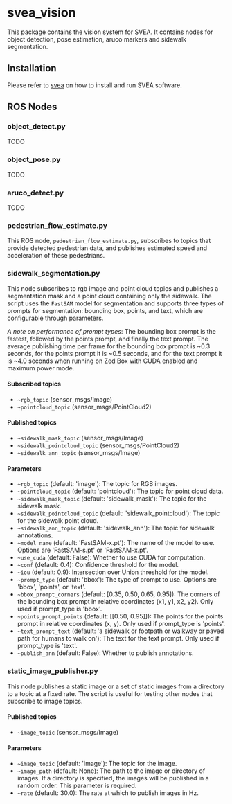 # svea_vision
This package contains the vision system for SVEA. It contains nodes for object detection, pose estimation, aruco markers and sidewalk segmentation. 

## Installation

Please refer to [svea](https://github.com/KTH-SML/svea) on how to install and run SVEA software.

## ROS Nodes

### object_detect.py
TODO

### object_pose.py
TODO

### aruco_detect.py
TODO

### pedestrian_flow_estimate.py
This ROS node, `pedestrian_flow_estimate.py`, subscribes to topics that provide detected pedestrian data, and publishes estimated speed and acceleration of these pedestrians.

### sidewalk_segmentation.py
This node subscribes to rgb image and point cloud topics and publishes a segmentation mask and a point cloud containing only the sidewalk. The script uses the `FastSAM` model for segmentation and supports three types of prompts for segmentation: bounding box, points, and text, which are configurable through parameters.

_A note on performance of prompt types_: The bounding box prompt is the fastest, followed by the points prompt, and finally the text prompt. The average publishing time per frame for the bounding box prompt is ~0.3 seconds, for the points prompt it is ~0.5 seconds, and for the text prompt it is ~4.0 seconds when running on Zed Box with CUDA enabled and maximum power mode.

#### Subscribed topics
- `~rgb_topic` (sensor_msgs/Image)
- `~pointcloud_topic` (sensor_msgs/PointCloud2)

#### Published topics
- `~sidewalk_mask_topic` (sensor_msgs/Image)
- `~sidewalk_pointcloud_topic` (sensor_msgs/PointCloud2)
- `~sidewalk_ann_topic` (sensor_msgs/Image)

#### Parameters
- `~rgb_topic` (default: 'image'): The topic for RGB images.
- `~pointcloud_topic` (default: 'pointcloud'): The topic for point cloud data.
- `~sidewalk_mask_topic` (default: 'sidewalk_mask'): The topic for the sidewalk mask.
- `~sidewalk_pointcloud_topic` (default: 'sidewalk_pointcloud'): The topic for the sidewalk point cloud.
- `~sidewalk_ann_topic` (default: 'sidewalk_ann'): The topic for sidewalk annotations.
- `~model_name` (default: 'FastSAM-x.pt'): The name of the model to use. Options are 'FastSAM-s.pt' or 'FastSAM-x.pt'.
- `~use_cuda` (default: False): Whether to use CUDA for computation.
- `~conf` (default: 0.4): Confidence threshold for the model.
- `~iou` (default: 0.9): Intersection over Union threshold for the model.
- `~prompt_type` (default: 'bbox'): The type of prompt to use. Options are 'bbox', 'points', or 'text'.
- `~bbox_prompt_corners` (default: [0.35, 0.50, 0.65, 0.95]): The corners of the bounding box prompt in relative coordinates (x1, y1, x2, y2). Only used if prompt_type is 'bbox'.
- `~points_prompt_points` (default: [[0.50, 0.95]]): The points for the points prompt in relative coordinates (x, y). Only used if prompt_type is 'points'.
- `~text_prompt_text` (default: 'a sidewalk or footpath or walkway or paved path for humans to walk on'): The text for the text prompt. Only used if prompt_type is 'text'.
- `~publish_ann` (default: False): Whether to publish annotations.

### static_image_publisher.py
This node publishes a static image or a set of static images from a directory to a topic at a fixed rate. The script is useful for testing other nodes that subscribe to image topics.

#### Published topics
- `~image_topic` (sensor_msgs/Image)

#### Parameters
- `~image_topic` (default: 'image'): The topic for the image.
- `~image_path` (default: None): The path to the image or directory of images. If a directory is specified, the images will be published in a random order. This parameter is required.
- `~rate` (default: 30.0): The rate at which to publish images in Hz.